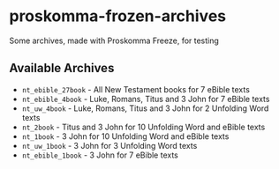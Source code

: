 # proskomma-frozen-archives
Some archives, made with Proskomma Freeze, for testing

## Available Archives
- `nt_ebible_27book` - All New Testament books for 7 eBible texts
- `nt_ebible_4book` - Luke, Romans, Titus and 3 John for 7 eBible texts
- `nt_uw_4book` - Luke, Romans, Titus and 3 John for 2 Unfolding Word texts
- `nt_2book` - Titus and 3 John for 10 Unfolding Word and eBible texts
- `nt_1book` - 3 John for 10 Unfolding Word and eBible texts
- `nt_uw_1book` - 3 John for 3 Unfolding Word texts 
- `nt_ebible_1book` - 3 John for 7 eBible texts
